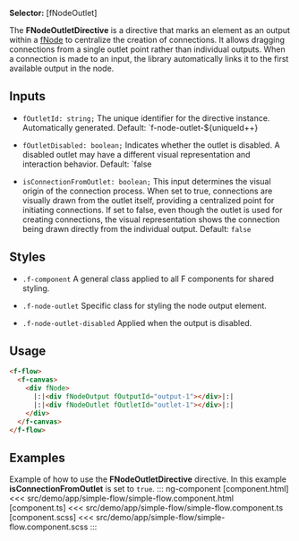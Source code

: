 ﻿**Selector:** [fNodeOutlet]

The **FNodeOutletDirective** is a directive that marks an element as an output within a [fNode](#f-node-directive) to centralize the creation of connections. It allows dragging connections from a single outlet point rather than individual outputs. When a connection is made to an input, the library automatically links it to the first available output in the node.

## Inputs

  - `fOutletId: string;` The unique identifier for the directive instance. Automatically generated. Default: `f-node-outlet-${uniqueId++}

  - `fOutletDisabled: boolean;` Indicates whether the outlet is disabled. A disabled outlet may have a different visual representation and interaction behavior. Default: `false

  - `isConnectionFromOutlet: boolean;` This input determines the visual origin of the connection process. When set to true, connections are visually drawn from the outlet itself, providing a centralized point for initiating connections. If set to false, even though the outlet is used for creating connections, the visual representation shows the connection being drawn directly from the individual output. Default: `false`

## Styles

  - `.f-component` A general class applied to all F components for shared styling.

  - `.f-node-outlet` Specific class for styling the node output element.

  - `.f-node-outlet-disabled` Applied when the output is disabled.

## Usage

```html
<f-flow>
  <f-canvas>
    <div fNode>
      |:|<div fNodeOutput fOutputId="output-1"></div>|:|
      |:|<div fNodeOutlet fOutletId="outlet-1"></div>|:|
    </div>
  </f-canvas>
</f-flow>
```

## Examples

Example of how to use the **FNodeOutletDirective** directive. In this example **isConnectionFromOutlet** is set to `true`.
::: ng-component <connection-from-outlet></connection-from-outlet>
[component.html] <<< src/demo/app/simple-flow/simple-flow.component.html
[component.ts] <<< src/demo/app/simple-flow/simple-flow.component.ts
[component.scss] <<< src/demo/app/simple-flow/simple-flow.component.scss
:::
